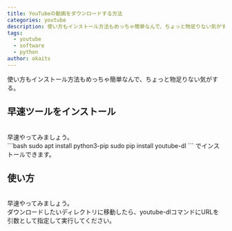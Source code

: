 ```yaml
---
title: YouTubeの動画をダウンロードする方法
categories: youtube
description: 使い方もインストール方法もめっちゃ簡単なんで、ちょっと物足りない気がする。
tags:
  - youtube
  - software
  - python
author: okaits
---
```


使い方もインストール方法もめっちゃ簡単なんで、ちょっと物足りない気がする。<br>

<h2>早速ツールをインストール</h2>
<br>
早速やってみましょう。<br>
```bash
sudo apt install python3-pip
sudo pip install youtube-dl
```
でインストールできます。
<h2>使い方</h2>
<br>
早速やってみましょう。<br>
ダウンロードしたいディレクトリに移動したら、youtube-dlコマンドにURLを引数として指定して実行してください。<br>
